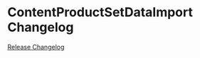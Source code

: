 # ContentProductSetDataImport Changelog

[Release Changelog](https://github.com/spryker/content-product-set-data-import/releases)
